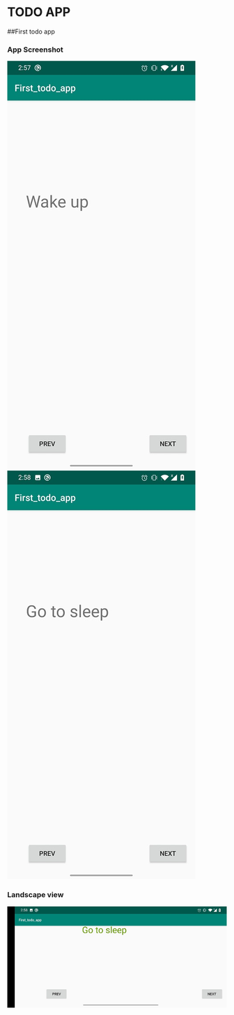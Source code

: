 # TODO APP
##First todo app
### App Screenshot 
![](./todo1.jpg)
![](./todo2.jpg)
### Landscape view
![](./todo3.jpg)